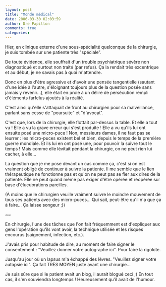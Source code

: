```yaml
---
layout: post
title: "Monde médical"
date: 2006-03-30 02:03:59
author: Dre Papillon
comments: true
categories: 
---
```



Hier, en clinique externe d'une sous-spécialité quelconque de la chirurgie, je suis tombée sur une patiente très "spéciale".

De toute évidence, elle souffrait d'un trouble psychiatrique sévère non diagnostiqué et surtout non traité (par refus).  Ça la rendait très excentrique et au début, je ne savais pas à quoi m'attendre.

Donc en plus d'être agressive et d'avoir une pensée tangentielle (sautant d'une idée à l'autre, s'éloignant toujours plus de la question posée sans jamais y revenir...), elle était en proie à un délire de persécution rempli d'éléments farfelus ajoutés à la réalité.

C'est ainsi qu'elle s'attaquait de front au chirurgien pour sa malveillance, parlant sans cesse de "poursuite" et "d'avocat".

C'est que, lors de la chirurgie, elle flottait par-dessus la table.  Et elle a tout vu !  Elle a vu la grave erreur qui s'est produite !  Elle a vu qu'ils lui ont ensuite posé une micro-puce !  Non, messieurs dames, il ne faut pas se leurrer : les micro-puces existent bel et bien, depuis le temps de la première guerre mondiale.  Et ils lui en ont posé une, pour pouvoir la suivre tout le temps !  Mais comme elle lévitait pendant la chirurgie, on ne peut rien lui cacher, à elle...

La question que je me pose devant un cas comme ça, c'est si on est vraiment obligé de continuer à suivre la patiente.  Il me semble que le lien thérapeutique ne fonctionne pas et qu'on ne peut pas se fier aux dires de la patiente.  Elle ne peut quand même pas exiger d'être opérée et réopérée  sur base d'élucubrations pareilles.

(À moins que le chirurgien veuille vraiment suivre le moindre mouvement de tous ses patients avec des micro-puces...  Qui sait, peut-être qu'il n'a que ça à faire...  Ça laisse songeur ;))

~~

En chirurgie, l'une des tâches que l'on fait fréquemment est d'expliquer aux gens l'opération qu'ils vont avoir, la technique utilisée et les risques encourus (saignement, infection, etc.).

J'avais pris pour habitude de dire, au moment de faire signer le consentement : "Veuillez donner votre autographe ici".  Pour faire la rigolote.

Jusqu'au jour où un lapsus m'a échappé des lèvres.  "Veuillez signer votre autopsie ici".  Ça fait TRÈS MOYEN juste avant une chirurgie...

Je suis sûre que si le patient avait un blog, il aurait blogué ceci ;)  En tout cas, il s'en souviendra longtemps !  Heureusement qu'il avait de l'humour.